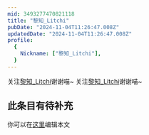 ```yaml
---
mid: 3493277470821118
title: "黎知_Litchi"
pubDate: "2024-11-04T11:26:47.008Z"
updatedDate: "2024-11-04T11:26:47.008Z"
profile:
  {
    Nickname: ["黎知_Litchi"],
  }
---
```


关注[黎知_Litchi](https://space.bilibili.com/3493277470821118)谢谢喵~ 关注[黎知_Litchi](https://space.bilibili.com/3493277470821118)谢谢喵~

## 此条目有待补充
你可以在[这里](https://github.com/Yuhanawa/VTuber.ICU/edit/master/src/content/v/黎知_Litchi/index.md)编辑本文
